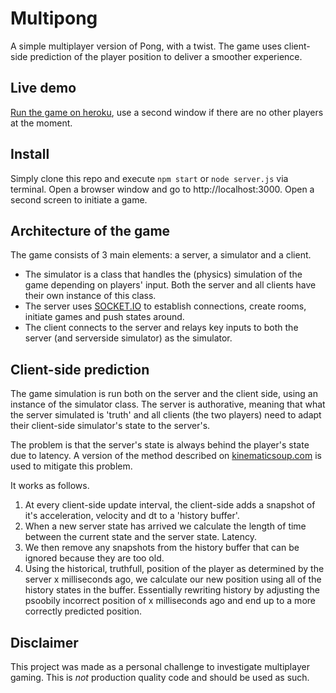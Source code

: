 # Multipong
 A simple multiplayer version of Pong, with a twist.
 The game uses client-side prediction of the player position to deliver a smoother experience. 
 
## Live demo
[Run the game on heroku](https://hot-multi-pong.herokuapp.com), use a second window if there are no other players at the moment.

## Install
Simply clone this repo and execute `npm start` or `node server.js` via terminal. Open a browser window and go to http://localhost:3000. Open a second screen to initiate a game.

## Architecture of the game
The game consists of 3 main elements: a server, a simulator and a client.
* The simulator is a class that handles the (physics) simulation of the game depending on players' input. Both the server and all clients have their own instance of this class.
* The server uses [SOCKET.IO](https://socket.io) to establish connections, create rooms, initiate games and push states around.
* The client connects to the server and relays key inputs to both the server (and serverside simulator) as the simulator. 

## Client-side prediction
The game simulation is run both on the server and the client side, using an instance of the simulator class. The server is authorative, meaning that what the server simulated is 'truth' and all clients (the two players) need to adapt their client-side simulator's state to the server's. 

The problem is that the server's state is always behind the player's state due to latency. A version of the method described on [kinematicsoup.com](https://www.kinematicsoup.com/news/2017/5/30/multiplayerprediction) is used to mitigate this problem. 

It works as follows. 
1. At every client-side update interval, the client-side adds a snapshot of it's acceleration, velocity and dt to a 'history buffer'. 
2. When a new server state has arrived we calculate the length of time between the current state and the server state. Latency. 
3. We then remove any snapshots from the history buffer that can be ignored because they are too old. 
4. Using the historical, truthfull, position of the player as determined by the server x milliseconds ago, we calculate our new position using all of the history states in the buffer. Essentially rewriting history by adjusting the psoobily incorrect position of x milliseconds ago and end up to a more correctly predicted position.

 
## Disclaimer
This project was made as a personal challenge to investigate multiplayer gaming. This is *not* production quality code and should be used as such.
